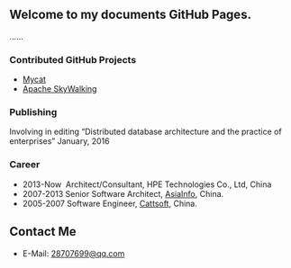 ## Welcome to my documents GitHub Pages.
......

### Contributed GitHub Projects

* [Mycat](https://github.com/MyCATApache)
* [Apache SkyWalking](https://github.com/apache/incubator-skywalking)

### Publishing
Involving in editing “Distributed database architecture and the practice of enterprises”	January, 2016


### Career
* 2013-Now  Architect/Consultant, HPE Technologies Co., Ltd, China
* 2007-2013 Senior Software Architect, [AsiaInfo](http://www.asiainfo.com), China.
* 2005-2007 Software Engineer, [Cattsoft](http://www.cattsoft.com), China.

## Contact Me
* E-Mail: 28707699@qq.com
